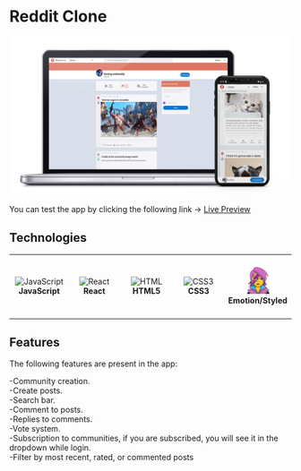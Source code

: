 # Reddit Clone

![Mockup](./src/assets/readme/Mockup_reddit_clone.jpg)

<p align="left">You can test the app by clicking the following link -> <a href="https://reddit-clone-59235.web.app//">Live Preview</a></p>

## Technologies

  <table>
<tr>
    <td align="center"height="108px" width="108px">
      <img
        src="https://cdn.jsdelivr.net/gh/devicons/devicon/icons/javascript/javascript-plain.svg"
        width="48"
        height="48"
        alt="JavaScript"
      />
      <br /><strong>JavaScript</strong>
    </td>
    <td align="center"height="108px" width="108px">
      <img
        src="https://cdn.jsdelivr.net/gh/devicons/devicon/icons/react/react-original.svg"
        width="48"
        height="48"
        alt="React"
      />
      <br /><strong>React</strong>
    </td>
        <td align="center" height="108px" width="108px">
      <img
        src="https://cdn.jsdelivr.net/gh/devicons/devicon/icons/html5/html5-plain.svg"
        width="48"
        height="48"
        alt="HTML"
      />
      <br /><strong>HTML5</strong>
    </td>
        <td align="center"height="108px" width="108px">
      <img
        src="https://cdn.jsdelivr.net/gh/devicons/devicon/icons/css3/css3-plain.svg"
        width="48"
        height="48"
        alt="CSS3"
      />
      <br /><strong>CSS3</strong>
    </td>
         <td align="center"height="108px" width="108px">
      <img
        src="https://raw.githubusercontent.com/emotion-js/emotion/main/emotion.png"
        width="48"
        height="48"
        alt="Emotion"
      />
      <br /><strong>Emotion/Styled</strong>
    </td>
</tr>
</table>

## Features

The following features are present in the app:

-Community creation.<br/>
-Create posts.<br/>
-Search bar.<br/>
-Comment to posts.<br/>
-Replies to comments.<br/>
-Vote system.<br/>
-Subscription to communities, if you are subscribed, you will see it in the dropdown while login.<br/>
-Filter by most recent, rated, or commented posts<br/>
